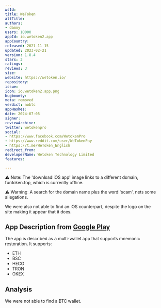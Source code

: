 ```yaml
---
wsId: 
title: WeToken
altTitle: 
authors:
- danny
users: 10000
appId: io.wetoken2.app
appCountry: 
released: 2021-11-15
updated: 2023-02-21
version: 1.8.4
stars: 3
ratings: 
reviews: 3
size: 
website: https://wetoken.io/
repository: 
issue: 
icon: io.wetoken2.app.png
bugbounty: 
meta: removed
verdict: nobtc
appHashes: 
date: 2024-07-05
signer: 
reviewArchive: 
twitter: wetokenpro
social:
- https://www.facebook.com/WetokenPro
- https://www.reddit.com/user/WeTokenPay
- https://t.me/WeToken_English
redirect_from: 
developerName: Wetoken Technology Limited
features: 

---
```


⚠️ Note: The 'download iOS app' image links to a different domain, funtoken.top, which is currently offline. 

⚠️ Warning: A search for the domain name plus the word 'scam', nets some allegations.

We were also not able to find an iOS counterpart, despite the logo on the site making it appear that it does.

## App Description from [Google Play](https://play.google.com/store/apps/details?id=io.wetoken2.app&gl=us) 

The app is described as a multi-wallet app that supports mnemonic restoration. It supports:

- ETH 
- BSC 
- HECO 
- TRON
- OKEX

## Analysis 

We were not able to find a BTC wallet. 


